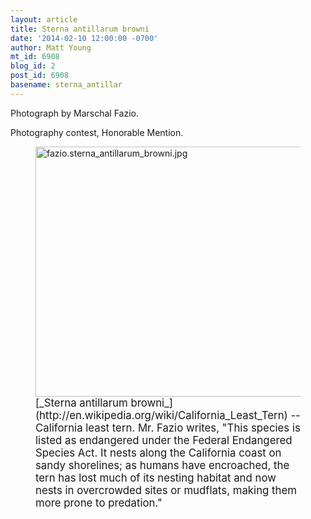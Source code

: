 ```yaml
---
layout: article
title: Sterna antillarum browni
date: '2014-02-10 12:00:00 -0700'
author: Matt Young
mt_id: 6908
blog_id: 2
post_id: 6908
basename: sterna_antillar
---
```

Photograph by Marschal Fazio.

Photography contest, Honorable Mention.

<figure>
<img src="/PT/uploads/2014/fazio.sterna_antillarum_browni.jpg" alt="fazio.sterna_antillarum_browni.jpg" width="600" height="400" />
<figcaption markdown="span">
<big>[_Sterna antillarum browni_](http://en.wikipedia.org/wiki/California_Least_Tern) -- California least tern.   Mr. Fazio writes, "This species is listed as endangered under the Federal Endangered Species Act. It nests along the California coast on sandy shorelines; as humans have encroached, the tern has lost much of its nesting habitat and now nests in overcrowded sites or mudflats, making them more prone to predation."</big>

</figcaption>
</figure>
